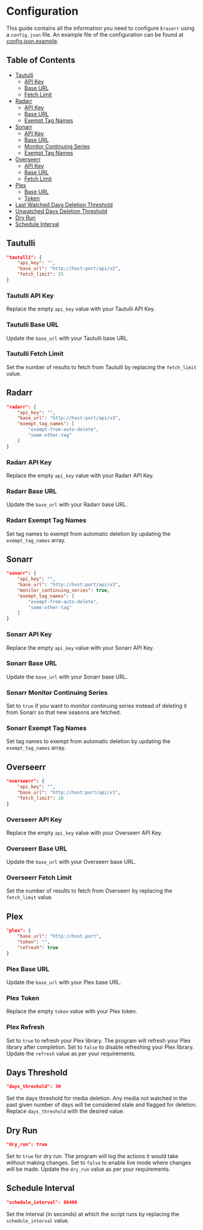 # Configuration
This guide contains all the information you need to configure `Eraserr` using a `config.json` file. An example file of the configuration can be found at [config.json.example](config.example.json).

## Table of Contents
- [Tautulli](#tautulli)
  - [API Key](#tautulli-api-key)
  - [Base URL](#tautulli-base-url)
  - [Fetch Limit](#tautulli-fetch-limit)
- [Radarr](#radarr)
  - [API Key](#radarr-api-key)
  - [Base URL](#radarr-base-url)
  - [Exempt Tag Names](#radarr-exempt-tag-names)
- [Sonarr](#sonarr)
  - [API Key](#sonarr-api-key)
  - [Base URL](#sonarr-base-url)
  - [Monitor Continuing Series](#sonarr-monitor-continuing-series)
  - [Exempt Tag Names](#sonarr-exempt-tag-names)
- [Overseerr](#overseerr)
  - [API Key](#overseerr-api-key)
  - [Base URL](#overseerr-base-url)
  - [Fetch Limit](#overseerr-fetch-limit)
- [Plex](#plex)
  - [Base URL](#plex-base-url)
  - [Token](#plex-token)
- [Last Watched Days Deletion Threshold](#last-watched-days-deletion-threshold)
- [Unwatched Days Deletion Threshold](#unwatched-days-deletion-threshold)
- [Dry Run](#dry-run)
- [Schedule Interval](#schedule-interval)

## Tautulli

```json
"tautulli": {
    "api_key": "",
    "base_url": "http://host:port/api/v2",
    "fetch_limit": 25
}
```

### Tautulli API Key
Replace the empty `api_key` value with your Tautulli API Key.

### Tautulli Base URL
Update the `base_url` with your Tautulli base URL.

### Tautulli Fetch Limit
Set the number of results to fetch from Tautulli by replacing the `fetch_limit` value.

## Radarr

```json
"radarr": {
    "api_key": "",
    "base_url": "http://host:port/api/v3",
    "exempt_tag_names": [
        "exempt-from-auto-delete",
        "some-other-tag"
    ]
}
```

### Radarr API Key
Replace the empty `api_key` value with your Radarr API Key.

### Radarr Base URL
Update the `base_url` with your Radarr base URL.

### Radarr Exempt Tag Names
Set tag names to exempt from automatic deletion by updating the `exempt_tag_names` array.

## Sonarr

```json
"sonarr": {
    "api_key": "",
    "base_url": "http://host:port/api/v3",
    "monitor_continuing_series": true,
    "exempt_tag_names": [
        "exempt-from-auto-delete",
        "some-other-tag"
    ]
}
```

### Sonarr API Key
Replace the empty `api_key` value with your Sonarr API Key.

### Sonarr Base URL
Update the `base_url` with your Sonarr base URL.

### Sonarr Monitor Continuing Series
Set to `true` if you want to monitor continuing series instead of deleting it from Sonarr so that new seasons are fetched.

### Sonarr Exempt Tag Names
Set tag names to exempt from automatic deletion by updating the `exempt_tag_names` array.

## Overseerr

```json
"overseerr": {
    "api_key": "",
    "base_url": "http://host:port/api/v1",
    "fetch_limit": 10
}
```

### Overseerr API Key
Replace the empty `api_key` value with your Overseerr API Key.

### Overseerr Base URL
Update the `base_url` with your Overseerr base URL.

### Overseerr Fetch Limit
Set the number of results to fetch from Overseerr by replacing the `fetch_limit` value.

## Plex

```json
"plex": {
    "base_url": "http://host.port",
    "token": "",
    "refresh": true
}
```

### Plex Base URL
Update the `base_url` with your Plex base URL.

### Plex Token
Replace the empty `token` value with your Plex token.

### Plex Refresh
Set to `true` to refresh your Plex library. The program will refresh your Plex library after completion. Set to `false` to disable refreshing your Plex library. Update the `refresh` value as per your requirements.

## Days Threshold

```json
"days_threshold": 30
```

Set the days threshold for media deletion. Any media not watched in the past given number of days will be considered stale and flagged for deletion. Replace `days_threshold` with the desired value.

## Dry Run

```json
"dry_run": true
```

Set to `true` for dry run. The program will log the actions it would take without making changes. Set to `false` to enable live mode where changes will be made. Update the `dry_run` value as per your requirements.

## Schedule Interval

```json
"schedule_interval": 86400
```

Set the interval (in seconds) at which the script runs by replacing the `schedule_interval` value.
